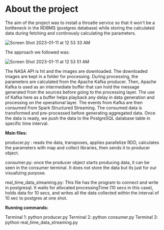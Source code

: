 
# About the project
The aim of the project was to install a throatle service so that it won't be a bottleneck in the RDBMS (postgres database) while storing the calculated data during fetching and continously calculating the parameters. 

![Screen Shot 2023-01-11 at 12 53 33 AM](https://user-images.githubusercontent.com/33342277/211728730-7cd4776c-7bfb-466f-b0ae-c580aae7cb26.png)

The approach we followed was: 


![Screen Shot 2023-01-11 at 12 53 51 AM](https://user-images.githubusercontent.com/33342277/211728774-ffa59309-43ac-4ed4-9faa-8f9fbc8ca8ba.png)



The NASA API is hit and the images are downloaded. The downloaded images are kept in a folder for processing. During processing, the parameters are calculated from the Apache Kafka producer. Then, Apache Kafka is used as an intermediate buffer that can hold the message generated from the sources before going to the processing layer. The use of Kafka here as a buffer helps playback any delay in data generation and processing on the operational layer. The events from Kafka are then consumed from Spark Structured Streaming. The consumed data is transformed and pre-processed before generating aggregated data. Once the data is ready, we push the data to the PostgreSQL database table in specific time interval.


**Main files:** 

producer.py : reads the data, transposes, applies parallelize RDD, calculates the parameters with map and collect libraries, then sends it to producer object.

consumer.py: once the producer object starts producing data, it can be seen in the consumer terminal. It does not store the data but its just for our visualizing purpose.

real_time_data_streaming.py:  This file has the program to connect and write in postgresql. It waits for allocated processingTime (10 secs in this case), holds data for 10 secs, and writes all the data collected within the interval of 10 sec to postgres at one shot.


**Running commands:**

Terminal 1: python producer.py
Terminal 2: python consumer.py
Terminal 3: python real_time_data_streaming.py 
